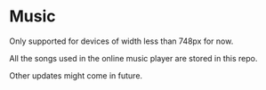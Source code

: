 # Music

Only supported for devices of width less than 748px for now.

All the songs used in the online music player are stored in this repo. 

Other updates might come in future.


